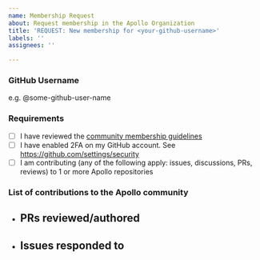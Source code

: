 ```yaml
---
name: Membership Request
about: Request membership in the Apollo Organization
title: 'REQUEST: New membership for <your-github-username>'
labels: ''
assignees: ''

---
```


### GitHub Username

e.g. @some-github-user-name

### Requirements

- [ ] I have reviewed the [community membership guidelines](https://github.com/apolloconfig/apollo/blob/master/GOVERNANCE.md)
- [ ] I have enabled 2FA on my GitHub account. See https://github.com/settings/security
- [ ] I am contributing (any of the following apply: issues, discussions, PRs, reviews) to 1 or more Apollo repositories

### List of contributions to the Apollo community

- PRs reviewed/authored
  - 
- Issues responded to
  -
